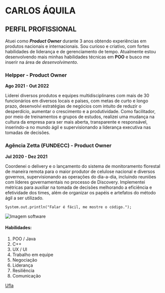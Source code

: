 # CARLOS ÁQUILA

## PERFIL PROFISSIONAL

Atuei como ***Product Owner*** durante 3 anos obtendo experiências em produtos nacionais e internacionais. Sou curioso e criativo, com fortes habilidades de liderança e de gerenciamento de tempo. Atualmente estou desenvolvendo mais minhas habilidades técnicas em **POO** e busco me inserir na área de *desenvolvimento*.

### **Helpper - Product Owner**

**Ago 2021 - Out 2022**

Liderei diversos produtos e equipes multidisciplinares com mais de 30 funcionários em diversos locais e países, com metas de curto e longo prazo, desenvolvi estratégias de negócios com intuito de reduzir o desperdício, aumentar o crescimento e a produtividade.
Como facilitador, por meio de treinamentos e grupos de estudos, realizei uma mudança na cultura da empresa para ser mais aberta, transparente e responsável, inserindo-a no mundo ágil e supervisionando a liderança executiva nas tomadas de decisões.

### **Agência Zetta (FUNDECC) - Product Owner**

**Jul 2020 - Dez 2021**
 
Coordenei o delivery e o lançamento do sistema de monitoramento florestal
de maneira remota para o maior produtor de celulose nacional e diversos
governos, supervisionando as operações do dia-a-dia, incluindo reuniões com
líderes governamentais no processo de Discovery. Implementei métricas para
auxiliar na tomada de decisões melhorando a eficiência e efetividade dos
times, além de organizar os papéis e artefatos do método ágil a ser utilizado.

`System.out.println("Falar é fácil, me mostre o código.");`

![Imagem software](https://images.pexels.com/photos/546819/pexels-photo-546819.jpeg?auto=compress&cs=tinysrgb&w=1260&h=750&dpr=1)

#### Habilidades:
1. POO / Java
2. C++
3. UX / UI
4. Trabalho em equipe
5. Negociação
6. Liderança
7. Resiliência
8. Comunicação


[Ufla](https://ufla.br/)
